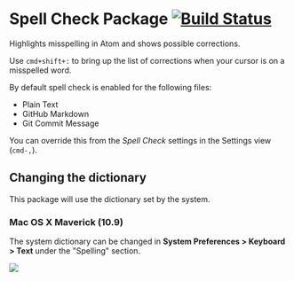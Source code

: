 # Spell Check Package [![Build Status](https://travis-ci.org/atom/spell-check.svg?branch=master)](https://travis-ci.org/atom/spell-check)

Highlights misspelling in Atom and shows possible corrections.

Use `cmd+shift+:` to bring up the list of corrections when your cursor is on a
misspelled word.

By default spell check is enabled for the following files:

* Plain Text
* GitHub Markdown
* Git Commit Message

You can override this from the _Spell Check_ settings in the Settings view
(`cmd-,`).

## Changing the dictionary

This package will use the dictionary set by the system.

### Mac OS X Maverick (10.9)

The system dictionary can be changed in
**System Preferences > Keyboard > Text** under the "Spelling" section.

![](https://f.cloud.github.com/assets/671378/2450179/1d2b8eae-aeb9-11e3-8bce-9b1b9be2d776.png)
